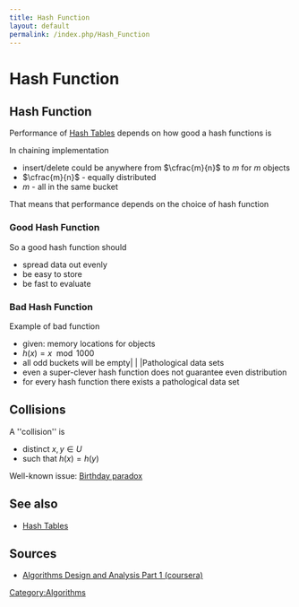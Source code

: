 ```yaml
---
title: Hash Function
layout: default
permalink: /index.php/Hash_Function
---
```


# Hash Function

## Hash Function
Performance of [Hash Tables](Hash_Tables) depends on how good a hash functions is

In chaining implementation
- insert/delete could be anywhere from $\cfrac{m}{n}$ to $m$ for $m$ objects
- $\cfrac{m}{n}$ - equally distributed
- $m$ - all in the same bucket

That means that performance depends on the choice of hash function

### Good Hash Function
So a good hash function should
- spread data out evenly
- be easy to store
- be fast to evaluate


### Bad Hash Function
Example of bad function
- given: memory locations for objects
- $h(x) = x \mod 1000$
- all odd buckets will be empty|   | |Pathological data sets
- even a super-clever hash function does not guarantee even distribution
- for every hash function there exists a pathological data set


## Collisions
A ''collision'' is
- distinct $x, y \in U$
- such that $h(x) = h(y)$

Well-known issue: [Birthday paradox](Birthday_paradox)


## See also
- [Hash Tables](Hash_Tables)

## Sources
- [Algorithms Design and Analysis Part 1 (coursera)](Algorithms_Design_and_Analysis_Part_1_(coursera))


[Category:Algorithms](Category_Algorithms)